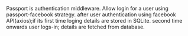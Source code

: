 Passport is authentication middleware. Allow login for a user using passport-facebook strategy. after user authentication using facebook API(axios);if its first time loging details are stored in SQLite. second time onwards user logs-in; details are fetched from database.
